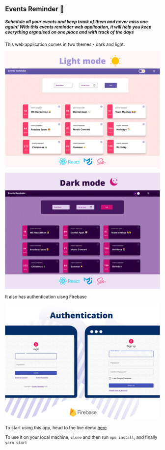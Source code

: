 ## Events Reminder 📝

##### Schedule all your events and keep track of them and never miss one again! With this events reminder web application, it will help you keep everything orgnaised on one place and with track of the days 

This web application comes in two themes - dark and light. 


![Light-mode](https://github.com/aymanxdev/events-reminder/blob/main/public/images/light-mode.png)

![dark-mode](https://github.com/aymanxdev/events-reminder/blob/main/public/images/dark-mode.png)

It also has authentication uisng Firebase 

![Authentication](https://github.com/aymanxdev/events-reminder/blob/main/public/images/Authentication%20.png)

To start using this app, head to the live demo [here](#)

To use it on your local machine, `clone` and then run `npm install`, and finally `yarn start` 
